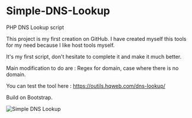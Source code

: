 # Simple-DNS-Lookup
PHP DNS Lookup script

This project is my first creation on GitHub. I have created myself this tools for my need because I like host tools myself.

It's my first script, don't hesitate to complete it and make it much better.

Main modification to do are : Regex for domain, case where there is no domain.

You can test the tool here : https://outils.hqweb.com/dns-lookup/

Build on Bootstrap.

![Simple DNS Lookup](https://outils.hqweb.com/dns-lookup/simple-dns-lookup-1.png)
